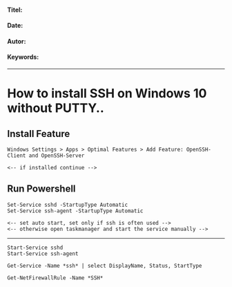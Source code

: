 #### Titel:  
#### Date:   
#### Autor: 
#### Keywords:  

--------------------


# How to install SSH on Windows 10 without PUTTY..

## Install Feature

    Windows Settings > Apps > Optimal Features > Add Feature: OpenSSH-Client and OpenSSH-Server
    
    <-- if installed continue --> 

## Run Powershell 

    Set-Service sshd -StartupType Automatic
    Set-Service ssh-agent -StartupType Automatic
    
    <-- set auto start, set only if ssh is often used --> 
    <-- otherwise open taskmanager and start the service manually -->
    
-----

    Start-Service sshd
    Start-Service ssh-agent

    Get-Service -Name *ssh* | select DisplayName, Status, StartType

    Get-NetFirewallRule -Name *SSH*
